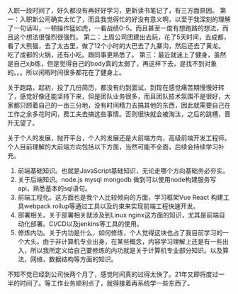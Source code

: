 入职一段时间了，好久都没有再好好学习，更新读书笔记了，有三方面原因。
第一：入职新公司确实太忙了，而且我觉得忙的好没有意义啊，以至于我深刻的理解了一句话叫，一顿操作猛如虎，一看战绩0-5。而且甚至一度有想跑路的想法，而且这个想法很强烈很强烈。
第二：上周公司团建出去玩，花了5天时间，去成都，看了大熊猫，去了太古里，做了12个小时的大巴去了九寨沟，然后还去了黄龙。吃了成都的火锅，还有小吃。跟同事更熟悉了。
第三：最近就迷上了健身，虽然是自己xjb练，但是觉得自己的body真的太弱了，再这样下去，是找不到对象的。。。所以闲暇时间很多都花在了健身上。

关于跑路，起初，投了几份简历，都没有约到面试，到现在感觉痛苦期慢慢好转了，感觉好像还能坚持下来，但是团队业务很多，而且团队技术氛围不是很好，大家都只顾着自己的一亩三分地，没有时间精力去搞其他的东西，因此就需要自己在工作之余多花时间，费工夫去搞这些事情。否则很快就会被淘汰，之后的跳槽，晋升无望了。

关于个人的发展，抛开平台，个人的发展还是大前端方向，高级前端开发工程师。个人目前理解的大前端方向包括以下方面，当然可能不全面，后续会持续学习补充。
1. 前端基础知识。也就是JavaScript基础知识，无论走哪个方向基础务必夯实。
2. 关于后端知识。node.js mysql mongodb 做到可以使用node构建服务写api，熟悉基本的sql语句。
3. 前端工程化。这方面也是我个人比较倾向的方面，学习框架Vue React 构建工具webpack rollup等通过工具以及约束来实现前端工程快速开发。
4. 部署相关。关于部署相关就涉及到Linux nginx这方面的知识，尤其是前端自动化部署。CI/CD以及jenkins等工具的使用。
5. 修炼内功。关于内功是什么，如何修炼，个人觉得这块也占了我目前学习的一个大头。由于非计算机专业出身，在某些概念，内容学习理解上还是有一些出入，所以我所定义给自己要修炼的内功就是关于计算机专业部分知识。以及算法，网络，数据结构等方面的知识。

不知不觉已经到公司快两个月了，感觉时间真的过得太快了。21年又即将度过一半的时间了。等工作业务顺利点了，就得接着再系统学一些东西了。
